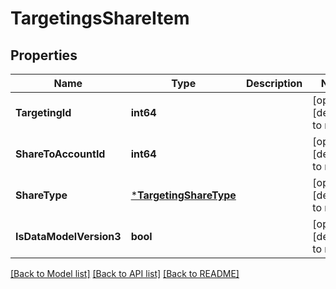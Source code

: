 # TargetingsShareItem

## Properties
Name | Type | Description | Notes
------------ | ------------- | ------------- | -------------
**TargetingId** | **int64** |  | [optional] [default to null]
**ShareToAccountId** | **int64** |  | [optional] [default to null]
**ShareType** | [***TargetingShareType**](TargetingShareType.md) |  | [optional] [default to null]
**IsDataModelVersion3** | **bool** |  | [optional] [default to null]

[[Back to Model list]](../README.md#documentation-for-models) [[Back to API list]](../README.md#documentation-for-api-endpoints) [[Back to README]](../README.md)


